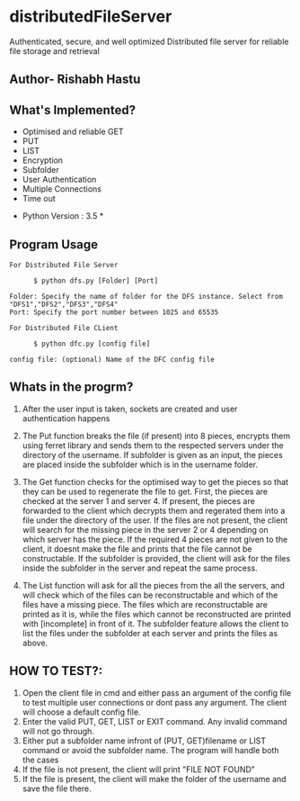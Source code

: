 # distributedFileServer
 Authenticated, secure, and well optimized Distributed file server for reliable file storage and retrieval 
## Author- Rishabh Hastu

## What's Implemented?
- Optimised and reliable GET
- PUT
- LIST
- Encryption
- Subfolder
- User Authentication
- Multiple Connections
- Time out

* Python Version : 3.5 *
## Program Usage
```
For Distributed File Server

      $ python dfs.py [Folder] [Port]

Folder: Specify the name of folder for the DFS instance. Select from "DFS1","DFS2","DFS3","DFS4"
Port: Specify the port number between 1025 and 65535

For Distributed File CLient

      $ python dfc.py [config file]
      
config file: (optional) Name of the DFC config file
```
## Whats in the progrm?
1. After the user input is taken, sockets are created and user authentication happens

2. The Put function breaks the file (if present) into 8 pieces, encrypts them using ferret library and sends them to the respected servers under the directory of the username. If subfolder is given as an input, the pieces are placed inside the subfolder which is in the username folder.

3. The Get function checks for the optimised way to get the pieces so that they can be used to regenerate the file to get. First, the pieces are checked at the server 1 and server 4. If present, the pieces are forwarded to the client which decrypts them and regerated them into a file under the directory of the user. If  the files are not present, the client will search for the missing piece in the server 2 or 4 depending on which server has the piece. If the required 4 pieces are not given to the client, it doesnt make the file and prints that the file cannot be constructable. If the subfolder is provided, the client will ask for the files inside the subfolder in the server and repeat the same process.

4. The List function will ask for all the pieces from the all the servers, and will check which of the files can be reconstructable and which of the files have a missing piece. The files which are reconstructable are printed as it is, while the files which cannot be reconstructed are printed with [incomplete] in front of it. The subfolder feature allows the client to list the files under the subfolder at each server and prints the files as above.

## HOW TO TEST?:
1. Open the client file in cmd and either pass an argument of the config file to test multiple user connections or dont pass any argument. The client will choose a default config file.
2. Enter the valid PUT, GET, LIST or EXIT command. Any invalid command will not go through.
3. Either put a subfolder name infront of (PUT, GET)filename or LIST command or avoid the subfolder name. The program will handle both the cases
4. If the file is not present, the client will print "FILE NOT FOUND"
5. If the file is present, the client will make the folder of the username and save the file there.

